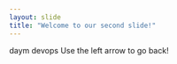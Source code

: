 ```yaml
---
layout: slide
title: "Welcome to our second slide!"
---
```

daym devops
Use the left arrow to go back!
